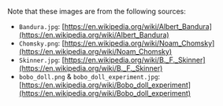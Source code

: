 Note that these images are from the following sources:

- `Bandura.jpg`: [https://en.wikipedia.org/wiki/Albert_Bandura](https://en.wikipedia.org/wiki/Albert_Bandura)
- `Chomsky.png`: [https://en.wikipedia.org/wiki/Noam_Chomsky](https://en.wikipedia.org/wiki/Noam_Chomsky)
- `Skinner.jpg`: [https://en.wikipedia.org/wiki/B._F._Skinner](https://en.wikipedia.org/wiki/B._F._Skinner)
- `bobo_doll.png` & `bobo_doll_experiment.jpg`: [https://en.wikipedia.org/wiki/Bobo_doll_experiment](https://en.wikipedia.org/wiki/Bobo_doll_experiment)
